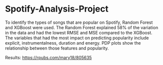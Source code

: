 # Spotify-Analysis-Project
To identify the types of songs that are popular on Spotify, Random Forest and XGBoost were used. The Random Forest explained 58% of the variation in the data and had the lowest RMSE and MSE compared to the XGBoost. The variables that had the most impact on predicting popularity include explicit, instrumentalness, duration and energy. PDP plots show the relationship between those features and popularity. 

Results: https://rpubs.com/mary18/805635
